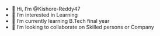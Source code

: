 - 👋 Hi, I’m @Kishore-Reddy47
- 👀 I’m interested in Learning
- 🌱 I’m currently learning B.Tech final year
- 💞️ I’m looking to collaborate on Skilled persons or Company

<!---
Kishore-Reddy47/Kishore-Reddy47 is a ✨ special ✨ repository because its `README.md` (this file) appears on your GitHub profile.
You can click the Preview link to take a look at your changes.
--->
